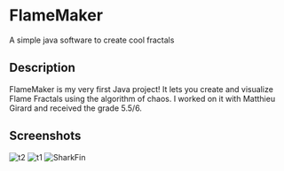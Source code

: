 # FlameMaker
A simple java software to create cool fractals

## Description
FlameMaker is my very first Java project! It lets you create and visualize Flame Fractals using the algorithm of chaos. I worked on it with Matthieu Girard and received the grade 5.5/6.

## Screenshots
![t2](https://github.com/RobinGenolet/FlameMaker/blob/master/screenshots/t2.png)
![t1](https://github.com/RobinGenolet/FlameMaker/blob/master/screenshots/t1.png)
![SharkFin](https://github.com/RobinGenolet/FlameMaker/blob/master/screenshots/shark-fin.png)
